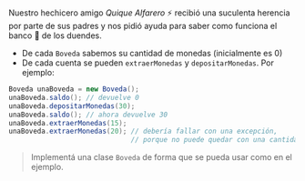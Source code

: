 Nuestro hechicero amigo _Quique Alfarero_ :zap: recibió una suculenta herencia por parte de sus padres y nos pidió ayuda para saber como funciona el banco :bank:  de los duendes.

* De cada `Boveda` sabemos su cantidad de monedas (inicialmente es 0)
* De cada cuenta se pueden `extraerMonedas` y `depositarMonedas`. Por ejemplo: 
 
```java
Boveda unaBoveda = new Boveda();
unaBoveda.saldo(); // devuelve 0
unaBoveda.depositarMonedas(30); 
unaBoveda.saldo(); // ahora devuelve 30 
unaBoveda.extraerMonedas(15); 
unaBoveda.extraerMonedas(20); // debería fallar con una excepción, 
                              // porque no puede quedar con una cantidad negativa de monedas  
```

> Implementá una clase `Boveda` de forma que se pueda usar como en el ejemplo.